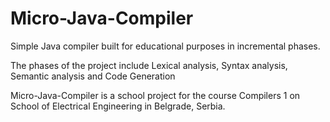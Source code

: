 # Micro-Java-Compiler

Simple Java compiler built for educational purposes in incremental phases. 

The phases of the project include Lexical analysis, Syntax analysis, Semantic analysis and Code Generation

Micro-Java-Compiler is a school project for the course Compilers 1 on School of Electrical Engineering in Belgrade, Serbia.

